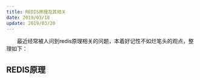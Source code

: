 ```yaml
---
title: REDIS原理及其相关
date: 2019/03/18
update: 2019/03/20
---
```

&emsp;&emsp;最近经常被人问到redis原理相关的问题，本着好记性不如烂笔头的观点，整理如下：

## REDIS原理


